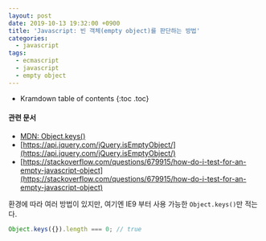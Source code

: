 ```yaml
---
layout: post
date: 2019-10-13 19:32:00 +0900
title: 'Javascript: 빈 객체(empty object)를 판단하는 방법'
categories:
  - javascript
tags:
  - ecmascript
  - javascript
  - empty object
---
```


* Kramdown table of contents
{:toc .toc}

#### 관련 문서

- [MDN: Object.keys()](https://developer.mozilla.org/ko/docs/Web/JavaScript/Reference/Global_Objects/Object/keys)
- [https://api.jquery.com/jQuery.isEmptyObject/](https://api.jquery.com/jQuery.isEmptyObject/)
- [https://stackoverflow.com/questions/679915/how-do-i-test-for-an-empty-javascript-object](https://stackoverflow.com/questions/679915/how-do-i-test-for-an-empty-javascript-object)

환경에 따라 여러 방법이 있지만, 여기엔 IE9 부터 사용 가능한 `Object.keys()`만 적는다.

```js
Object.keys({}).length === 0; // true
```
